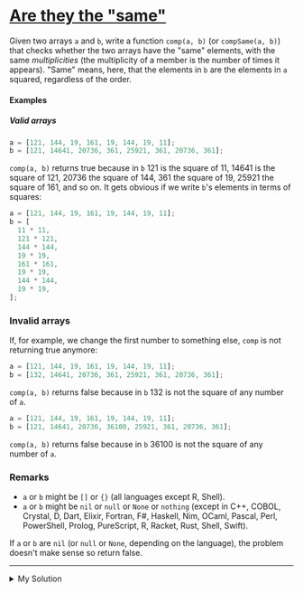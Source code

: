 # [Are they the "same"](https://www.codewars.com/kata/550498447451fbbd7600041c)

Given two arrays `a` and `b`, write a function `comp(a, b)` (or `compSame(a, b)`) that checks whether the two arrays
have the "same" elements, with the same _multiplicities_ (the multiplicity of a member is the number of times it
appears). "Same" means, here, that the elements in `b` are the elements in `a` squared, regardless of the order.

#### Examples

##### Valid arrays

```js
a = [121, 144, 19, 161, 19, 144, 19, 11];
b = [121, 14641, 20736, 361, 25921, 361, 20736, 361];
```

`comp(a, b)` returns true because in `b` 121 is the square of 11, 14641 is the square of 121, 20736 the square of 144,
361 the square of 19, 25921 the square of 161, and so on. It gets obvious if we write `b`'s elements in terms of
squares:

```js
a = [121, 144, 19, 161, 19, 144, 19, 11];
b = [
  11 * 11,
  121 * 121,
  144 * 144,
  19 * 19,
  161 * 161,
  19 * 19,
  144 * 144,
  19 * 19,
];
```

### Invalid arrays

If, for example, we change the first number to something else, `comp` is not returning true anymore:

```js
a = [121, 144, 19, 161, 19, 144, 19, 11];
b = [132, 14641, 20736, 361, 25921, 361, 20736, 361];
```

`comp(a, b)` returns false because in `b` 132 is not the square of any number of `a`.

```js
a = [121, 144, 19, 161, 19, 144, 19, 11];
b = [121, 14641, 20736, 36100, 25921, 361, 20736, 361];
```

`comp(a, b)` returns false because in `b` 36100 is not the square of any number of `a`.

### Remarks

- `a` or `b` might be `[]` or `{}` (all languages except R, Shell).
- `a` or `b` might be `nil` or `null` or `None` or `nothing` (except in C++, COBOL, Crystal, D, Dart, Elixir, Fortran,
  F#, Haskell, Nim, OCaml, Pascal, Perl, PowerShell, Prolog, PureScript, R, Racket, Rust, Shell, Swift).

If `a` or `b` are `nil` (or `null` or `None`, depending on the language), the problem doesn't make sense so return
false.

---

<details><summary>My Solution</summary>

```js
function comp(arr1, arr2) {
  if (arr1 === [] && arr2 === []) return true;
  if (arr1 === null || arr2 === null) return false;

  const newArr1 = arr1.map((num) => num ** 2).sort((a, b) => a - b);
  const newArr2 = arr2.sort((a, b) => a - b);

  return newArr1.toString() === newArr2.toString();
}
```

</details>
